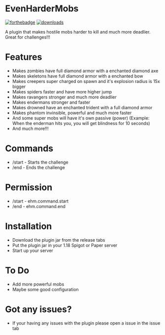 # EvenHarderMobs
[![forthebadge](https://forthebadge.com/images/badges/made-with-java.svg)](https://java.com) [![downloads](https://img.shields.io/github/downloads/RedstoneNotPlaced/EvenHarderMobs/total?style=for-the-badge)](https://github.com/RedstoneNotPlaced/EvenHarderMobs/releases/tag/v1.0.2)

A plugin that makes hostile mobs harder to kill and much more deadlier. Great for challenges!!!
# Features
- Makes zombies have full diamond armor with a enchanted diamond axe
- Makes skeletons have full diamond armor with a enchanted bow
- Makes creepers super charged on spawn and it's explosion radius is 15x bigger
- Makes spiders faster and have more higher jump
- Makes ravangers stronger and much more deadlier
- Makes endermans stronger and faster
- Makes drowned have an enchanted trident with a full diamond armor
- Makes phantom invinsible, powerful and much more faster
- And some super mobs will have it's own passive (power) (Example: When the enderman hits you, you will get blindness for 10 seconds)
- And much more!!!
# Commands
- /start - Starts the challenge
- /end - Ends the challenge
# Permission
- /start - ehm.command.start
- /end - ehm.command.end
# Installation
- Download the plugin jar from the release tabs
- Put the plugin jar in your 1.18 Spigot or Paper server
- Start up your server
# To Do
- Add more powerful mobs
- Maybe some good configuration
# Got any issues?
- If your having any issues with the plugin please open a issue in the issue tab
